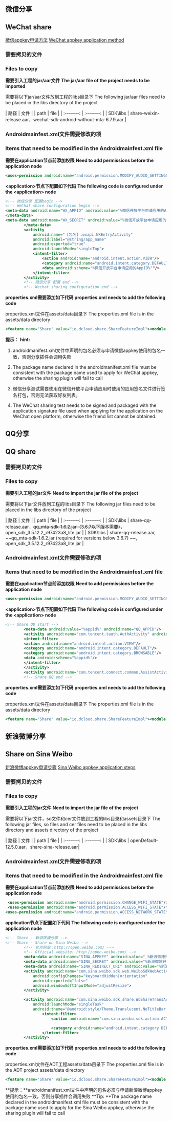
## 微信分享 
## WeChat share

[微信appkey申请方法](http://ask.dcloud.net.cn/article/208)
[WeChat appkey application method](http://ask.dcloud.net.cn/article/208)

### 需要拷贝的文件
### Files to copy

**需要引入工程的jar/aar文件**
**The jar/aar file of the project needs to be imported**

需要将以下jar/aar文件放到工程的libs目录下
The following jar/aar files need to be placed in the libs directory of the project

| 路径 | 文件 | 
| path | file |
| :-------: | :-------: |
| SDK\libs | share-weixin-release.aar，wechat-sdk-android-without-mta-6.7.9.aar |

### Androidmainfest.xml文件需要修改的项
### Items that need to be modified in the Androidmainfest.xml file

**需要在application节点前添加权限**
**Need to add permissions before the application node**

```xml
<uses-permission android:name="android.permission.MODIFY_AUDIO_SETTINGS"/>
```

**\<application\>节点下配置如下代码**
**The following code is configured under the \<application\> node**

```xml
<!-- 微信分享 配置begin -->
<!-- WeChat share configuration begin -->
<meta-data android:name="WX_APPID" android:value="%微信开放平台申请应用的AppID%">
</meta-data>
<meta-data android:name="WX_SECRET" android:value="%微信开放平台申请应用的Secret%">
        </meta-data>
        <activity
            android:name="【包名】.wxapi.WXEntryActivity"
            android:label="@string/app_name"
            android:exported="true"
            android:launchMode="singleTop">
            <intent-filter>
                <action android:name="android.intent.action.VIEW"/>
                <category android:name="android.intent.category.DEFAULT"/>
                <data android:scheme="%微信开放平台申请应用的AppID%""/>
            </intent-filter>
        </activity>
        <!-- 微信分享 配置 end -->
        <!-- Wechat sharing configuration end -->
```

**properties.xml需要添加如下代码**
**properties.xml needs to add the following code**

properties.xml文件在assets/data目录下
The properties.xml file is in the assets/data directory

```xml
<feature name="Share" value="io.dcloud.share.ShareFeatureImpl"><module name="Weixin" value="io.dcloud.share.mm.WeiXinApiManager"/></feature>
```
**提示：**
**hint:**

1) androidmanifest.xml文件中声明的包名必须与申请微信appkey使用的包名一致，否则分享插件会调用失败
1) The package name declared in the androidmanifest.xml file must be consistent with the package name used to apply for WeChat appkey, otherwise the sharing plugin will fail to call

2) 微信分享测试需要使用在微信开放平台申请应用时使用的应用签名文件进行签名打包，否则无法获取好友列表。
2) The WeChat sharing test needs to be signed and packaged with the application signature file used when applying for the application on the WeChat open platform, otherwise the friend list cannot be obtained.


## QQ分享
## QQ share

### 需要拷贝的文件
### Files to copy

**需要引入工程的jar文件**
**Need to import the jar file of the project**

需要将以下jar文件放到工程的libs目录下
The following jar files need to be placed in the libs directory of the project

| 路径 | 文件 | 
| path | file |
| :-------: | :-------: |
| SDK\libs | share-qq-release.aar，~~qq_mta-sdk-1.6.2.jar（3.6.7以下版本需要）~~，open_sdk_3.5.12.2_r97423a8_lite.jar |
| SDK\libs | share-qq-release.aar, ~~qq_mta-sdk-1.6.2.jar (required for versions below 3.6.7) ~~, open_sdk_3.5.12.2_r97423a8_lite.jar |

### Androidmainfest.xml文件需要修改的项
### Items that need to be modified in the Androidmainfest.xml file

**需要在application节点前添加权限**
**Need to add permissions before the application node**

```xml
<uses-permission android:name="android.permission.MODIFY_AUDIO_SETTINGS"/>
```

**\<application\>节点下配置如下代码**
**The following code is configured under the \<application\> node**

```xml
<!-- Share QQ start -->
        <meta-data android:value="%appid%" android:name="QQ_APPID"/> 
        <activity android:name="com.tencent.tauth.AuthActivity" android:launchMode="singleTask" android:noHistory="true"> 
        <intent-filter>
        <action android:name="android.intent.action.VIEW"/> 
        <category android:name="android.intent.category.DEFAULT"/> 
        <category android:name="android.intent.category.BROWSABLE"/>
        <data android:scheme="%appid%"/> 
        </intent-filter> 
        </activity> 
        <activity android:name="com.tencent.connect.common.AssistActivity" android:theme="@android:style/Theme.Translucent.NoTitleBar" android:screenOrientation="portrait"/>
        <!-- Share QQ end -->
```
**properties.xml需要添加如下代码**
**properties.xml needs to add the following code**

properties.xml文件在assets/data目录下
The properties.xml file is in the assets/data directory

```xml
<feature name="Share" value="io.dcloud.share.ShareFeatureImpl"><module name="QQ" value="io.dcloud.share.qq.QQApiManager"/></feature>
```

<!--
## 腾讯微博
## Tencent Weibo

[腾讯微博appkey申请方法](http://ask.dcloud.net.cn/article/207)
[Tencent Weibo appkey application method](http://ask.dcloud.net.cn/article/207)

### 需要拷贝的文件
### Files to copy

**需要引入工程的jar/aar文件**
**The jar/aar file of the project needs to be imported**

需要将以下jar/aar文件放到工程的libs目录下
The following jar/aar files need to be placed in the libs directory of the project

| 路径 | 文件 | 
| path | file |
| :-------: | :-------: |
| SDK\libs | share-tencent-release.aar |

### Androidmainfest.xml文件需要修改的项
### Items that need to be modified in the Androidmainfest.xml file

**需要在application节点前添加权限**
**Need to add permissions before the application node**

```
  <uses-permission android:name="android.permission.ACCESS_NETWORK_STATE"/>   
 <uses-permission android:name="android.permission.ACCESS_WIFI_STATE"/>      
  <uses-permission android:name="android.permission.CHANGE_WIFI_STATE"/>      
  <uses-permission android:name="android.permission.ACCESS_COARSE_LOCATION"/> 
  <uses-permission android:name="android.permission.ACCESS_FINE_LOCATION"/>   
  <uses-permission android:name="android.permission.ACCESS_MOCK_LOCATION"/>   
```

**<application>节点下配置如下代码**
**The following code is configured under the <application> node**

```
        <meta-data
            android:name="TENCENT_APPKEY"
            android:value="_%腾讯微博开放平台申请应用的Appkey，注意前面要添加下划线%" />
        <meta-data
            android:name="TENCENT_SECRET"
            android:value="%腾讯微博开放平台申请应用的Secret%" />
        <meta-data
            android:name="TENCENT_REDIRECT_URI"
            android:value="%腾讯微博开放平台申请应用配置的回调地址%" />

        <activity
            android:name="io.dcloud.share.tencent.WebAuthorize"
            android:theme="@android:style/Theme.NoTitleBar" >
        </activity>
```

**properties.xml需要添加如下代码**
**properties.xml needs to add the following code**

properties.xml文件在ADT工程assets/data目录下
The properties.xml file is in the ADT project assets/data directory

```
<feature name="Share" value="io.dcloud.share.ShareFeatureImpl"><module name="Tencent" value="io.dcloud.share.tencent.TencentWeiboApiManager"/></feature>
```

**提示：**androidmanifest.xml文件中声明的包名必须与申请腾讯微博appkey使用的包名一致，否则分享插件会调用失败
**Tip: **The package name declared in the androidmanifest.xml file must be consistent with the package name used to apply for the Tencent Weibo appkey, otherwise the sharing plugin will fail to call

-->

## 新浪微博分享
## Share on Sina Weibo

[新浪微博appkey申请步骤](http://ask.dcloud.net.cn/article/209)
[Sina Weibo appkey application steps](http://ask.dcloud.net.cn/article/209)

### 需要拷贝的文件
### Files to copy

**需要引入工程的jar文件**
**Need to import the jar file of the project**

需要将以下jar文件，so文件和cer文件放到工程的libs目录和assets目录下
The following jar files, so files and cer files need to be placed in the libs directory and assets directory of the project

| 路径 | 文件 | 
| path | file |
| :-------: | :-------: |
| SDK\libs | openDefault-12.5.0.aar，share-sina-release.aar|

### Androidmainfest.xml文件需要修改的项
### Items that need to be modified in the Androidmainfest.xml file

**需要在application节点前添加权限**
**Need to add permissions before the application node**

```xml
 <uses-permission android:name="android.permission.CHANGE_WIFI_STATE"/>   
 <uses-permission android:name="android.permission.ACCESS_WIFI_STATE"/>     
<uses-permission android:name="android.permission.ACCESS_NETWORK_STATE"/>   
```

**application节点下配置如下代码**
**The following code is configured under the application node**

```xml
<!-- Share - 新浪微博分享 -->
<!-- Share - Share on Sina Weibo -->
        <!-- 官方网站：http://open.weibo.com/ -->
        <!-- Official website: http://open.weibo.com/ -->
        <meta-data android:name="SINA_APPKEY" android:value="_%新浪微博开放平台申请应用的Appkey，注意前面要添加下划线%" />
        <meta-data android:name="SINA_SECRET" android:value="%新浪微博开放平台申请应用的Secret%" />
        <meta-data android:name="SINA_REDIRECT_URI" android:value="%新浪微博开放平台申请应用配置的回调地址%" />
        <activity android:name="com.sina.weibo.sdk.web.WeiboSdkWebActivity"
            android:configChanges="keyboardHidden|orientation"
            android:exported="false"
            android:windowSoftInputMode="adjustResize">
        </activity>

        <activity android:name="com.sina.weibo.sdk.share.WbShareTransActivity"
            android:launchMode="singleTask"
            android:theme="@android:style/Theme.Translucent.NoTitleBar.Fullscreen">
                <intent-filter>
                    <action android:name="com.sina.weibo.sdk.action.ACTION_SDK_REQ_ACTIVITY" />

                    <category android:name="android.intent.category.DEFAULT" />
                </intent-filter>
        </activity>
```

**properties.xml需要添加如下代码**
**properties.xml needs to add the following code**

properties.xml文件在ADT工程assets/data目录下
The properties.xml file is in the ADT project assets/data directory

```xml
<feature name="Share" value="io.dcloud.share.ShareFeatureImpl"><module name="Sina" value="io.dcloud.share.sina.SinaWeiboApiManager"/></feature>
```

**提示：**androidmanifest.xml文件中声明的包名必须与申请新浪微博appkey使用的包名一致，否则分享插件会调用失败
**Tip: **The package name declared in the androidmanifest.xml file must be consistent with the package name used to apply for the Sina Weibo appkey, otherwise the sharing plugin will fail to call
